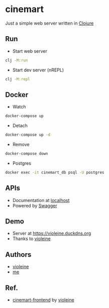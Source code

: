 # cinemart

Just a simple web server written in [Clojure](https://clojure.org/)

## Run

- Start web server

```bash
clj -M:run
```

- Start dev server (nREPL)

```bash
clj -M:repl
```

## Docker

- Watch

```bash
docker-compose up
```

- Detach

```bash
docker-compose up -d
```

- Remove

```bash
docker-compose down
```

- Postgres

```bash
docker exec -it cinemart_db psql -U postgres
```

## APIs

- Documentation at [localhost](http://localhost:4000)
- Powered by [Swagger](https://swagger.io)

## Demo

- Server at https://violeine.duckdns.org
- Thanks to [violeine](https://github.com/violeine)

## Authors

- [violeine](https://github.com/violeine)
- [me](https://github.com/anhvuk13)

## Ref.

- [cinemart-frontend](https://github.com/violeine/cinemart-frontend) by [violeine](https://github.com/violeine)
